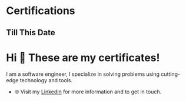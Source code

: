 # Certifications
## Till This Date

# Hi 👋 These are my certificates! 
I am a software engineer, I specialize in solving problems using cutting-edge technology and tools.

- 🌐 Visit my [LinkedIn](https://linkedin.com/in/manueldinisjunior) for more information and to get in touch.
